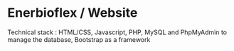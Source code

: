 # Enerbioflex / Website
Technical stack : HTML/CSS, Javascript, PHP, MySQL and PhpMyAdmin to manage the database, Bootstrap as a framework
